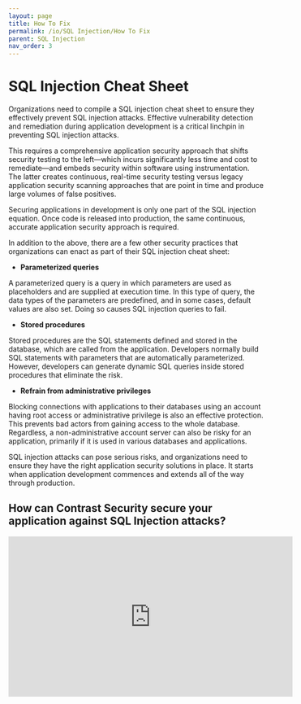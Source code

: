 ```yaml
---
layout: page
title: How To Fix
permalink: /io/SQL Injection/How To Fix
parent: SQL Injection
nav_order: 3
---
```


# SQL Injection Cheat Sheet 

Organizations need to compile a SQL injection cheat sheet to ensure they effectively prevent SQL injection attacks. 
Effective vulnerability detection and remediation during application development is a critical linchpin in preventing SQL injection attacks. 

This requires a comprehensive application security approach that shifts security testing to the left—which incurs significantly less time and cost to remediate—and embeds security within software using instrumentation. The latter creates continuous, real-time security testing versus legacy application security scanning approaches that are point in time and produce large volumes of false positives.

Securing applications in development is only one part of the SQL injection equation. Once code is released into production, the same continuous, accurate application security approach is required. 


In addition to the above, there are a few other security practices that organizations can enact as part of their SQL injection cheat sheet:

- **Parameterized queries** 

A parameterized query is a query in which parameters are used as placeholders and are supplied at execution time. 
In this type of query, the data types of the parameters are predefined, and in some cases, default values are also set. Doing so causes SQL injection queries to fail. 

- **Stored procedures** 

Stored procedures are the SQL statements defined and stored in the database, which are called from the application. 
Developers normally build SQL statements with parameters that are automatically parameterized. However, developers can generate dynamic SQL queries inside stored procedures that eliminate the risk.

- **Refrain from administrative privileges**  

Blocking connections with applications to their databases using an account having root access or administrative privilege is also an effective protection. This prevents bad actors from gaining access to the whole database. 
Regardless, a non-administrative account server can also be risky for an application, primarily if it is used in various databases and applications.

SQL injection attacks can pose serious risks, and organizations need to ensure they have the right application security solutions in place. 
It starts when application development commences and extends all of the way through production.

## How can Contrast Security secure your application against SQL Injection attacks? 


<iframe width="560" height="315" src="https://www.youtube.com/embed/qisfDONFgAU" title="YouTube video player" frameborder="0" allow="accelerometer; autoplay; clipboard-write; encrypted-media; gyroscope; picture-in-picture" allowfullscreen></iframe>
